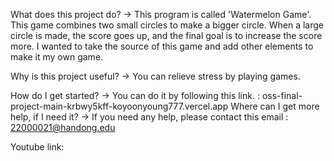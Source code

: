  What does this project do? -> 
 This program is called 'Watermelon Game'. This game combines two small circles to make a bigger circle. When a large circle is made, the score goes up, and the final goal is to increase the score more. I wanted to take the source of this game and add other elements to make it my own game.

Why is this project useful? -> 
You can relieve stress by playing games.

How do I get started? -> 
You can do it by following this link. : oss-final-project-main-krbwy5kff-koyoonyoung777.vercel.app
Where can I get more help, if I need it? -> 
If you need any help, please contact this email : 22000021@handong.edu

Youtube link: 
